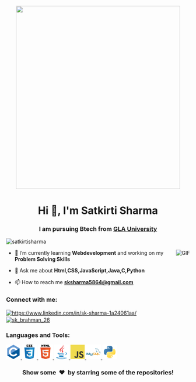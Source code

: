 <p align="center">
  <a href="https://media.licdn.com/dms/image/C5603AQFRXku5M5SYjw/profile-displayphoto-shrink_800_800/0/1651808688892?e=1679529600&v=beta&t=P_7o0OVsem92Mf9sbaETMXjNvRMdjKPsyRG05ZQVrXs" target="_blank"><img src="https://media.licdn.com/dms/image/C5603AQFRXku5M5SYjw/profile-displayphoto-shrink_400_400/0/1651808688892?e=1679529600&v=beta&t=ZF4jZm2cryCpV2120yqeKLKz3rxxTW-v2nkpnXHACjc" width=450 height=500></a>

</p>
<h1 align="center">Hi 👋, I'm Satkirti Sharma</h1>
<h3 align="center">I am pursuing Btech from <a href="https://www.gla.ac.in/"target="_blank">GLA University</a></h3>


<p align="left"> <img src="https://komarev.com/ghpvc/?username=satkirtisharma&label=Profile%20views&color=0e75b6&style=flat" alt="satkirtisharma" /> </p>
<img align="right" height="280px" alt="GIF" src="https://camo.githubusercontent.com/8bf6f6d78abc81fcf9c49f10649423e73ea44bc248e83aaae8759d401c829a84/68747470733a2f2f70687973696373677572756b756c2e66696c65732e776f726470726573732e636f6d2f323031392f30322f6368617261637465722d312e676966" />

* 🌱 I’m currently learning **Webdevelopment** and working on my <b>Problem Solving Skills</b>

* 💬 Ask me about **Html,CSS,JavaScript,Java,C,Python**

* 📫 How to reach me **sksharma5864@gmail.com**

<h3 align="left">Connect with me:</h3>
<p align="left">
<a href="https://www.linkedin.com/in/sk-sharma-1a24061aa/" target="blank"><img align="center" src="https://raw.githubusercontent.com/rahuldkjain/github-profile-readme-generator/master/src/images/icons/Social/linked-in-alt.svg" alt="https://www.linkedin.com/in/sk-sharma-1a24061aa/" height="30" width="40" />
  <a href="https://instagram.com/sk_brahman_26" target="blank"><img align="center" src="https://raw.githubusercontent.com/rahuldkjain/github-profile-readme-generator/master/src/images/icons/Social/instagram.svg" alt="sk_brahman_26" height="30" width="40" /></a>
</p>

<h3 align="left">Languages and Tools:</h3>
<p align="left"> <a href="https://www.cprogramming.com/" target="_blank" rel="noreferrer"> <img src="https://raw.githubusercontent.com/devicons/devicon/master/icons/c/c-original.svg" alt="c" width="40" height="40"/> </a> <a href="https://www.w3schools.com/css/" target="_blank" rel="noreferrer"> <img src="https://raw.githubusercontent.com/devicons/devicon/master/icons/css3/css3-original-wordmark.svg" alt="css3" width="40" height="40"/> </a> <a href="https://www.w3.org/html/" target="_blank" rel="noreferrer"> <img src="https://raw.githubusercontent.com/devicons/devicon/master/icons/html5/html5-original-wordmark.svg" alt="html5" width="40" height="40"/> </a> <a href="https://www.java.com" target="_blank" rel="noreferrer"> <img src="https://raw.githubusercontent.com/devicons/devicon/master/icons/java/java-original.svg" alt="java" width="40" height="40"/> </a> <a href="https://developer.mozilla.org/en-US/docs/Web/JavaScript" target="_blank" rel="noreferrer"> <img src="https://raw.githubusercontent.com/devicons/devicon/master/icons/javascript/javascript-original.svg" alt="javascript" width="40" height="40"/> </a> <a href="https://www.mysql.com/" target="_blank" rel="noreferrer"> <img src="https://raw.githubusercontent.com/devicons/devicon/master/icons/mysql/mysql-original-wordmark.svg" alt="mysql" width="40" height="40"/> </a> <a href="https://www.python.org" target="_blank" rel="noreferrer"> <img src="https://raw.githubusercontent.com/devicons/devicon/master/icons/python/python-original.svg" alt="python" width="40" height="40"/> </a> </p>



<h3 align="center">Show some &nbsp;❤️&nbsp; by starring some of the repositories!</h3>
